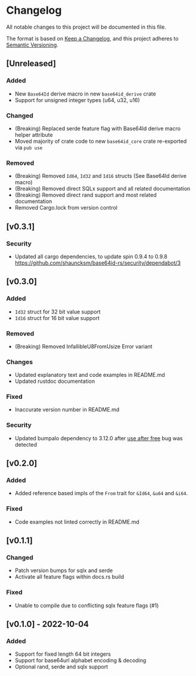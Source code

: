 # Changelog
All notable changes to this project will be documented in this file.

The format is based on [Keep a Changelog](https://keepachangelog.com/en/1.0.0/),
and this project adheres to [Semantic Versioning](https://semver.org/spec/v2.0.0.html).

## [Unreleased]
### Added
- New `Base64Id` derive macro in new `base64id_derive` crate
- Support for unsigned integer types (u64, u32, u16)

### Changed
- (Breaking) Replaced serde feature flag with Base64Id derive macro helper attribute
- Moved majority of crate code to new `base64id_core` crate re-exported via `pub use`

### Removed
- (Breaking) Removed `Id64`, `Id32` and `Id16` structs (See Base64Id derive macro)
- (Breaking) Removed direct SQLx support and all related documentation
- (Breaking) Removed direct rand support and most related documentation
- Removed Cargo.lock from version control

## [v0.3.1]
### Security
- Updated all cargo dependencies, to update spin 0.9.4 to 0.9.8 https://github.com/shauncksm/base64id-rs/security/dependabot/3

## [v0.3.0]
### Added
- `Id32` struct for 32 bit value support
- `Id16` struct for 16 bit value support

### Removed
- (Breaking) Removed InfallibleU8FromUsize Error variant

### Changes
- Updated explanatory text and code examples in README.md
- Updated rustdoc documentation

### Fixed
- Inaccurate version number in README.md

### Security
- Updated bumpalo dependency to 3.12.0 after [use after free](https://github.com/shauncksm/base64id-rs/security/dependabot/1) bug was detected

## [v0.2.0]
### Added
- Added reference based impls of the `From` trait for `&Id64`, `&u64` and `&i64`.

### Fixed
- Code examples not linted correctly in README.md

## [v0.1.1]
### Changed
- Patch version bumps for sqlx and serde
- Activate all feature flags within docs.rs build

### Fixed
- Unable to compile due to conflicting sqlx feature flags (#1)

## [v0.1.0] - 2022-10-04
### Added
- Support for fixed length 64 bit integers
- Support for base64url alphabet encoding & decoding
- Optional rand, serde and sqlx support
